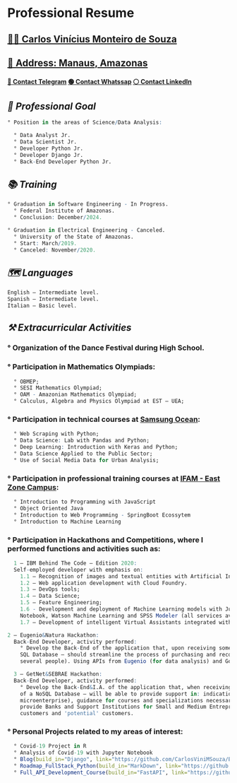 # Professional Resume

## [👨‍💻 Carlos Vinícius Monteiro de Souza](https://carlosvinimsouza.github.io/)

## [🔎 Address: Manaus, Amazonas]((https://www.google.com.br/maps/place/Manaus,+AM/@-3.0446598,-60.0371446,12z/data=!3m1!4b1!4m5!3m4!1s0x926c1bc8b37647b7:0x2b485c9ff765a9cc!8m2!3d-3.1190275!4d-60.0217314))
#### [🔵 Contact Telegram](https://t.me/CarlosViniMSouza) [🟢 Contact Whatssap](https://api.whatsapp.com/send?phone=5592992680331) [⚪️ Contact LinkedIn](https://www.linkedin.com/in/carlosvinimsouza/)


## _🎯 Professional Goal_
```R
° Position in the areas of Science/Data Analysis:

  ° Data Analyst Jr.
  ° Data Scientist Jr.
  ° Developer Python Jr.
  ° Developer Django Jr.
  ° Back-End Developer Python Jr.
```

## _📚 Training_
```R
° Graduation in Software Engineering - In Progress.
  ° Federal Institute of Amazonas.
  ° Conclusion: December/2024.

° Graduation in Electrical Engineering - Canceled.
  ° University of the State of Amazonas.
  ° Start: March/2019.
  ° Canceled: November/2020.
```

## _🗺 Languages_
```R
English – Intermediate level.
Spanish – Intermediate level.
Italian – Basic level.
```

## _⚒ Extracurricular Activities_

### ° Organization of the Dance Festival during High School.

### ° Participation in Mathematics Olympiads:
```R
  ° OBMEP;
  ° SESI Mathematics Olympiad;
  ° OAM - Amazonian Mathematics Olympiad;
  ° Calculus, Algebra and Physics Olympiad at EST – UEA;
```

### ° Participation in technical courses at [Samsung Ocean](http://www.oceanbrasil.com/):
```R
  ° Web Scraping with Python;
  ° Data Science: Lab with Pandas and Python;
  ° Deep Learning: Introduction with Keras and Python;
  ° Data Science Applied to the Public Sector;
  ° Use of Social Media Data for Urban Analysis;
```

### ° Participation in professional training courses at [IFAM - East Zone Campus](http://www2.ifam.edu.br/campus/cmzl):
```R
  ° Introduction to Programming with JavaScript
  ° Object Oriented Java
  ° Introduction to Web Programming - SpringBoot Ecossytem
  ° Introduction to Machine Learning
```

### ° Participation in Hackathons and Competitions, where I performed functions and activities such as:
```R
  1 – IBM Behind The Code – Edition 2020:
  Self-employed developer with emphasis on:
    1.1 – Recognition of images and textual entities with Artificial Intelligence;
    1.2 – Web application development with Cloud Foundry.
    1.3 – DevOps tools;
    1.4 – Data Science;
    1.5 – Feature Engineering;
    1.6 - Development and deployment of Machine Learning models with Jupyter
    Notebook, Watson Machine Learning and SPSS Modeler (all services available on the IBM Cloud);
    1.7 – Development of intelligent Virtual Assistants integrated with APIs and Microservices;
```
```R
2 – Eugenio&Natura Hackathon:
  Back-End Developer, activity performed:
    ° Develop the Back-End of the application that, upon receiving some information from the user – which will be stored within a
    SQL Database – should streamline the process of purchasing and recommending products (based on customer preferences
    several people). Using APIs from Eugenio (for data analysis) and Google Maps (in the Geolocation part of the application).
```
```R
  3 – GetNet&SEBRAE Hackathon:
  Back-End Developer, activity performed:
    ° Develop the Back-End&I.A. of the application that, when receiving some information from the user - which will be stored inside
    of a NoSQL Database – will be able to provide support in: indication of lines of credit (for the current situation of your
    microenterprise), guidance for courses and specializations necessary for the essential activity of the company, and also,
    provide Banks and Support Institutions for Small and Medium Entrepreneurs with relevant information about their
    customers and 'potential' customers.
```

### ° Personal Projects related to my areas of interest:
```R
  ° Covid-19 Project in R
  ° Analysis of Covid-19 with Jupyter Notebook
  ° Blog(build_in="Django", link="https://github.com/CarlosViniMSouza/Blog")
  ° Roadmap_FullStack_Python(build_in="MarkDown", link="https://github.com/CarlosViniMSouza/Roadmap-FullStack-Python")
  ° Full_API_Development_Course(build_in="FastAPI", link="https://github.com/CarlosViniMSouza/API_Development_FullCourse")
```